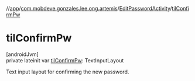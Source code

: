 //[app](../../../index.md)/[com.mobdeve.gonzales.lee.ong.artemis](../index.md)/[EditPasswordActivity](index.md)/[tilConfirmPw](til-confirm-pw.md)

# tilConfirmPw

[androidJvm]\
private lateinit var [tilConfirmPw](til-confirm-pw.md): TextInputLayout

Text input layout for confirming the new password.
